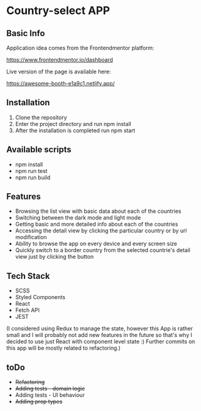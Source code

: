 # Country-select APP
## Basic Info
Application idea comes from the Frontendmentor platform:

https://www.frontendmentor.io/dashboard

Live version of the page is available here:

https://awesome-booth-e1a9c1.netlify.app/
## Installation
1. Clone the repository
2. Enter the project directory and run npm install
3. After the installation is completed run npm start
## Available scripts
- npm install
- npm run test
- npm run build
## Features
- Browsing the list view with basic data about each of the countries
- Switching between the dark mode and light mode
- Getting basic and more detailed info about each of the countries
- Accessing the detail view by clicking the particular country or by url modification
- Ability to browse the app on every device and every screen size
- Quickly switch to a border country from the selected countrie's detail view just by clicking the button
## Tech Stack
- SCSS
- Styled Components
- React
- Fetch API
- JEST

(I considered using Redux to manage the state, however this App is rather small and I will probably not add new features in the future so that's why I decided to use just React with component level state :) Further commits on this app will be mostly related to refactoring.)
## toDo
- <s> Refactoring </s>
- <s> Adding tests - domain logic </s>
- Adding tests - UI behaviour
- <s> Adding prop types </s>
